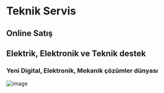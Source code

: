 # Teknik Servis
## Online Satış
## Elektrik, Elektronik ve Teknik destek
### Yeni Digital, Elektronik, Mekanik çözümler dünyası
![image](https://github.com/Teknik24/Web/assets/151061166/52bbf32c-22d1-4108-bcb9-67bb484aac7e)
